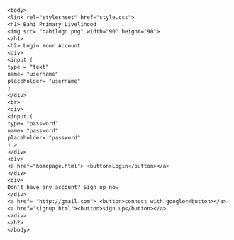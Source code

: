 <!DOCTYPE html>

<html>
<head> 
	<title> Bahi Primary Livelihood
	</title>
	</head>
	
	<body>
	<link rel="stylesheet" href="style.css">
	<h1> Bahi Primary Livelihood
	<img src= "bahilogo.png" width="90" height="90">
	</h1>
	<h2> Login Your Account 
	<div>
	<input (
	type = "text"
	name= "username"
	placeholder= "username"
	) 
	</div>
	<br>
	<div>
	<input (
	type= "password"
	name= "password"
	placeholder= "password"
	) >
	</div>
	<div>
	<a href="homepage.html"> <button>Login</button></a>
	</div>
	<div>
	Don't have any account? Sign up now
	</div>
	<a href= "http://gmail.com"> <button>connect with google</button></a>
	<a href="signup.html"><button>sign up</button></a>
	</div>
	</h2>
	</body>
	
	
</html>

